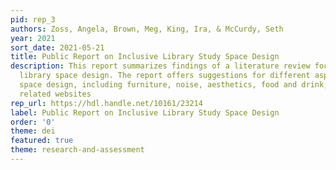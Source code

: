```yaml
---
pid: rep_3
authors: Zoss, Angela, Brown, Meg, King, Ira, & McCurdy, Seth
year: 2021
sort_date: 2021-05-21
title: Public Report on Inclusive Library Study Space Design
description: This report summarizes findings of a literature review focused on inclusive
  library space design. The report offers suggestions for different aspects of library
  space design, including furniture, noise, aesthetics, food and drink, signage, and
  related websites
rep_url: https://hdl.handle.net/10161/23214
label: Public Report on Inclusive Library Study Space Design
order: '0'
theme: dei
featured: true
theme: research-and-assessment
---
```

